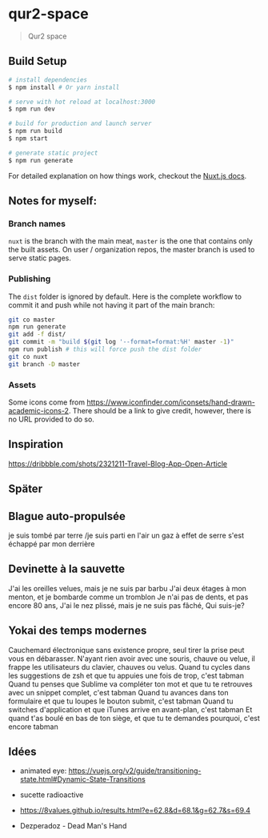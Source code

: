 # qur2-space

> Qur2 space

## Build Setup

``` bash
# install dependencies
$ npm install # Or yarn install

# serve with hot reload at localhost:3000
$ npm run dev

# build for production and launch server
$ npm run build
$ npm start

# generate static project
$ npm run generate
```

For detailed explanation on how things work, checkout the [Nuxt.js docs](https://github.com/nuxt/nuxt.js).

## Notes for myself:

### Branch names
`nuxt` is the branch with the main meat, `master` is the one that contains only the built assets.
On user / organization repos, the master branch is used to serve static pages.

### Publishing
The `dist` folder is ignored by default. Here is the complete workflow to commit it and push while not having it part of the main branch:

```bash
git co master
npm run generate
git add -f dist/
git commit -m "build $(git log '--format=format:%H' master -1)"
npm run publish # this will force push the dist folder
git co nuxt
git branch -D master
```

### Assets
Some icons come from https://www.iconfinder.com/iconsets/hand-drawn-academic-icons-2. There should be a link to give credit, however, there is no URL provided to do so.


## Inspiration
https://dribbble.com/shots/2321211-Travel-Blog-App-Open-Article


## Später
Blague auto-propulsée
---------------------
je suis tombé par terre
/je suis parti en l'air
un gaz à effet de serre
s'est échappé par mon derrière


Devinette à la sauvette
-----------------------
J'ai les oreilles velues, mais je ne suis par barbu
J'ai deux étages à mon menton, et je bombarde comme un tromblon
Je n'ai pas de dents, et pas encore 80 ans,
J'ai le nez plissé, mais je ne suis pas fâché,
Qui suis-je?


Yokai des temps modernes
------------------------
Cauchemard électronique sans existence propre, seul tirer la prise peut vous en débarasser.
N'ayant rien avoir avec une souris, chauve ou velue, il frappe les utilisateurs du clavier, chauves ou velus.
Quand tu cycles dans les suggestions de zsh et que tu appuies une fois de trop, c'est tabman
Quand tu penses que Sublime va compléter ton mot et que tu te retrouves avec un snippet complet, c'est tabman
Quand tu avances dans ton formulaire et que tu loupes le bouton submit, c'est tabman
Quand tu switches d'application et que iTunes arrive en avant-plan, c'est tabman
Et quand t'as boulé en bas de ton siège, et que tu te demandes pourquoi, c'est encore tabman


Idées
-----
* animated eye: https://vuejs.org/v2/guide/transitioning-state.html#Dynamic-State-Transitions
* sucette radioactive


* https://8values.github.io/results.html?e=62.8&d=68.1&g=62.7&s=69.4
* Dezperadoz - Dead Man's Hand

